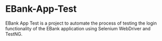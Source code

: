 # EBank-App-Test
EBank App Test is a project to automate the process of testing the login functionality of the EBank application using Selenium WebDriver and TestNG. 

